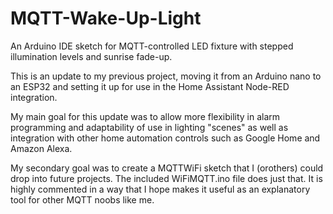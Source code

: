 # MQTT-Wake-Up-Light
An Arduino IDE sketch for MQTT-controlled LED fixture with stepped illumination levels and sunrise fade-up.

This is an update to my previous project, moving it from an Arduino nano to an ESP32 and setting it up for use 
in the Home Assistant Node-RED integration.

My main goal for this update was to allow more flexibility in alarm programming and adaptability of use in lighting
"scenes" as well as integration with other home automation controls such as Google Home and Amazon Alexa.

My secondary goal was to create a MQTTWiFi sketch that I (orothers) could drop into future projects. 
The included WiFiMQTT.ino file does just that.  It is highly commented in a way that I hope makes it useful as an explanatory tool for other MQTT noobs like me.
